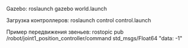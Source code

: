 Gazebo: 
roslaunch gazebo world.launch

Загрузка контроллеров:
roslaunch control control.launch

Пример передвижения звеньев: 
rostopic pub /robot/joint1_position_controller/command std_msgs/Float64 "data: -1"

